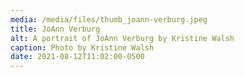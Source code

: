 ```yaml
---
media: /media/files/thumb_joann-verburg.jpeg
title: JoAnn Verburg
alt: A portrait of JoAnn Verburg by Kristine Walsh
caption: Photo by Kristine Walsh
date: 2021-08-12T11:02:00-0500
---
```

